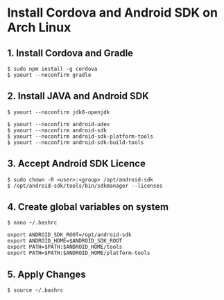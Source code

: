 
# Install Cordova and Android SDK on Arch Linux

## 1. Install Cordova and Gradle

    $ sudo npm install -g cordova
    $ yaourt --noconfirm gradle
  
## 2. Install JAVA and Android SDK 
```
$ yaourt --noconfirm jdk8-openjdk

$ yaourt --noconfirm android-udev
$ yaourt --noconfirm android-sdk
$ yaourt --noconfirm android-sdk-platform-tools
$ yaourt --noconfirm android-sdk-build-tools
```

## 3. Accept Android SDK Licence

    $ sudo chown -R <user>:<group> /opt/android-sdk
    $ /opt/android-sdk/tools/bin/sdkmanager --licenses
    

## 4. Create global variables on system

`$ nano ~/.bashrc`
```
export ANDROID_SDK_ROOT=/opt/android-sdk
export ANDROID_HOME=$ANDROID_SDK_ROOT
export PATH=$PATH:$ANDROID_HOME/tools
export PATH=$PATH:$ANDROID_HOME/platform-tools
```
## 5. Apply Changes
    $ source ~/.bashrc

<!--stackedit_data:
eyJoaXN0b3J5IjpbMTQ1OTY0NjIwNSwxMTQ2Mzg3MTE3LDExMT
IxMjExMTNdfQ==
-->